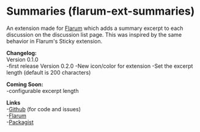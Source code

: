 # Summaries (flarum-ext-summaries)

An extension made for [Flarum](https://github.com/flarum/flarum) which adds a summary excerpt to each discussion on the discussion list page. This was inspired by the same behavior in Flarum's Sticky extension.

**Changelog:**  
Version 0.1.0  
-first release
Version 0.2.0
-New icon/color for extension
-Set the excerpt length (default is 200 characters)

**Coming Soon:**  
-configurable excerpt length

**Links**  
-[Github](https://github.com/jordanjay29/flarum-ext-summaries) (for code and issues)  
-[Flarum](https://discuss.flarum.org/d/2151-summaries-showing-excerpts-on-discussions-page)  
-[Packagist](https://packagist.org/packages/jordanjay29/flarum-ext-summaries)  
